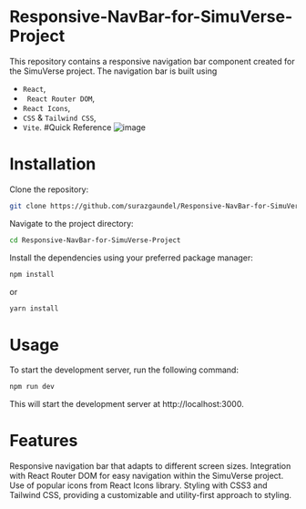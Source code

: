 # Responsive-NavBar-for-SimuVerse-Project
This repository contains a responsive navigation bar component created for the SimuVerse project.
The navigation bar is built using 
 - `React`,
 - ` React Router DOM`,
 -  `React Icons`,
 -   `CSS` & `Tailwind CSS`,
 -    `Vite`.
 #Quick Reference
 ![image](https://github.com/surazgaundel/Responsive-NavBar-for-SimuVerse-Project/assets/58950508/fc8c4796-e5c3-47dc-920e-6be4a6ad89f9)


# Installation
Clone the repository:
```bash
git clone https://github.com/surazgaundel/Responsive-NavBar-for-SimuVerse-Project.git
```
Navigate to the project directory:
```bash
cd Responsive-NavBar-for-SimuVerse-Project
```
Install the dependencies using your preferred package manager:
```bash
npm install
```
or
```bash
yarn install
```

# Usage
To start the development server, run the following command:
```bash
npm run dev
````

This will start the development server at http://localhost:3000.

# Features

Responsive navigation bar that adapts to different screen sizes.
Integration with React Router DOM for easy navigation within the SimuVerse project.
Use of popular icons from React Icons library.
Styling with CSS3 and Tailwind CSS, providing a customizable and utility-first approach to styling.
